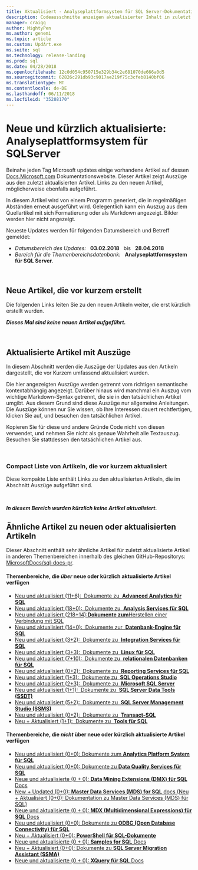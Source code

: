 ```yaml
---
title: Aktualisiert - Analyseplattformsystem für SQL Server-Dokumentation | Microsoft Docs
description: Codeausschnitte anzeigen aktualisierter Inhalt in zuletzt geänderten Dokumentation, Analytics Platform System für Microsoft SQL Server.
manager: craigg
author: MightyPen
ms.author: genemi
ms.topic: article
ms.custom: UpdArt.exe
ms.suite: sql
ms.technology: release-landing
ms.prod: sql
ms.date: 04/28/2018
ms.openlocfilehash: 12c0d054c950715e329b34c2e681070de666a0d5
ms.sourcegitcommit: 62826c291db93c9017ae219f75c3cfeb8140bf06
ms.translationtype: MT
ms.contentlocale: de-DE
ms.lasthandoff: 06/11/2018
ms.locfileid: "35288170"
---
```

# <a name="new-and-recently-updated-analytics-platform-system-for-sql-server"></a>Neue und kürzlich aktualisierte: Analyseplattformsystem für SQLServer

Beinahe jeden Tag Microsoft updates einige vorhandene Artikel auf dessen [Docs.Microsoft.com](http://docs.microsoft.com/) Dokumentationswebsite. Dieser Artikel zeigt Auszüge aus den zuletzt aktualisierten Artikel. Links zu den neuen Artikel, möglicherweise ebenfalls aufgeführt.

In diesem Artikel wird von einem Programm generiert, die in regelmäßigen Abständen erneut ausgeführt wird. Gelegentlich kann ein Auszug aus dem Quellartikel mit sich Formatierung oder als Markdown angezeigt. Bilder werden hier nicht angezeigt.

Neueste Updates werden für folgenden Datumsbereich und Betreff gemeldet:



- *Datumsbereich des Updates:* &nbsp; **03.02.2018** &nbsp; bis &nbsp; **28.04.2018**
- *Bereich für die Themenbereichsdatenbank:* &nbsp; **Analyseplattformsystem für SQL Server**.




&nbsp;

## <a name="new-articles-created-recently"></a>Neue Artikel, die vor kurzem erstellt

Die folgenden Links leiten Sie zu den neuen Artikeln weiter, die erst kürzlich erstellt wurden.


***Dieses Mal sind keine neuen Artikel aufgeführt.***



&nbsp;

## <a name="updated-articles-with-excerpts"></a>Aktualisierte Artikel mit Auszüge

In diesem Abschnitt werden die Auszüge der Updates aus den Artikeln dargestellt, die vor Kurzem umfassend aktualisiert wurden.

Die hier angezeigten Auszüge werden getrennt vom richtigen semantische kontextabhängig angezeigt. Darüber hinaus wird manchmal ein Auszug vom wichtige Markdown-Syntax getrennt, die sie in den tatsächlichen Artikel umgibt. Aus diesem Grund sind diese Auszüge nur allgemeine Anleitungen. Die Auszüge können nur Sie wissen, ob Ihre Interessen dauert rechtfertigen, klicken Sie auf, und besuchen den tatsächlichen Artikel.

Kopieren Sie für diese und andere Gründe Code nicht von diesen verwendet, und nehmen Sie nicht als genaue Wahrheit alle Textauszug. Besuchen Sie stattdessen den tatsächlichen Artikel aus.





&nbsp;

<a name="compactupdatedlist"/>

### <a name="compact-list-of-articles-updated-recently"></a>Compact Liste von Artikeln, die vor kurzem aktualisiert

Diese kompakte Liste enthält Links zu den aktualisierten Artikeln, die im Abschnitt Auszüge aufgeführt sind.





&nbsp;

***In diesem Bereich wurden kürzlich keine Artikel aktualisiert.***






## <a name="similar-articles-about-new-or-updated-articles"></a>Ähnliche Artikel zu neuen oder aktualisierten Artikeln

Dieser Abschnitt enthält sehr ähnliche Artikel für zuletzt aktualisierte Artikel in anderen Themenbereichen innerhalb des gleichen GitHub-Repositorys: [MicrosoftDocs/sql-docs-pr](https://github.com/MicrosoftDocs/sql-docs/).



#### <a name="subject-areas-that-do-have-new-or-recently-updated-articles"></a>Themenbereiche, die *über* neue oder kürzlich aktualisierte Artikel verfügen

- [Neu und aktualisiert (11+6):&nbsp; Dokumente zu &nbsp;**Advanced Analytics für SQL**](../advanced-analytics/new-updated-advanced-analytics.md)
- [Neu und aktualisiert (18+0):&nbsp; Dokumente zu &nbsp;**Analysis Services für SQL**](../analysis-services/new-updated-analysis-services.md)
- [Neu und aktualisiert (218+14):**Dokumente zum**Herstellen einer Verbindung mit SQL](../connect/new-updated-connect.md)
- [Neu und aktualisiert (14+0):&nbsp; Dokumente zur &nbsp;**Datenbank-Engine für SQL**](../database-engine/new-updated-database-engine.md)
- [Neu und aktualisiert (3+2):&nbsp; Dokumente zu &nbsp;**Integration Services für SQL**](../integration-services/new-updated-integration-services.md)
- [Neu und aktualisiert (3+3):&nbsp; Dokumente zu &nbsp;**Linux für SQL**](../linux/new-updated-linux.md)
- [Neu und aktualisiert (7+10):&nbsp; Dokumente zu &nbsp;**relationalen Datenbanken für SQL**](../relational-databases/new-updated-relational-databases.md)
- [Neu und aktualisiert (0+2):&nbsp; Dokumente zu &nbsp;**Reporting Services für SQL**](../reporting-services/new-updated-reporting-services.md)
- [Neu und aktualisiert (1+3):&nbsp; Dokumente zu &nbsp;**SQL Operations Studio**](../sql-operations-studio/new-updated-sql-operations-studio.md)
- [Neu und aktualisiert (2+3):&nbsp; Dokumente zu &nbsp;**Microsoft SQL Server**](../sql-server/new-updated-sql-server.md)
- [Neu und aktualisiert (1+1):&nbsp; Dokumente zu &nbsp;**SQL Server Data Tools (SSDT)**](../ssdt/new-updated-ssdt.md)
- [Neu und aktualisiert (5+2):&nbsp; Dokumente zu &nbsp;**SQL Server Management Studio (SSMS)**](../ssms/new-updated-ssms.md)
- [Neu und aktualisiert (0+2):&nbsp; Dokumente zu &nbsp;**Transact-SQL**](../t-sql/new-updated-t-sql.md)
- [Neu + Aktualisiert (1+1):&nbsp; Dokumente zu &nbsp;**Tools für SQL**](../tools/new-updated-tools.md)



#### <a name="subject-areas-that-do-not-have-any-new-or-recently-updated-articles"></a>Themenbereiche, die *nicht* über neue oder kürzlich aktualisierte Artikel verfügen

- [Neu und aktualisiert (0+0): Dokumente zum **Analytics Platform System für SQL**](../analytics-platform-system/new-updated-analytics-platform-system.md)
- [Neu und aktualisiert (0+0): Dokumente zu **Data Quality Services für SQL**](../data-quality-services/new-updated-data-quality-services.md)
- [Neue und aktualisierte (0 + 0): **Data Mining Extensions (DMX) für SQL** Docs](../dmx/new-updated-dmx.md)
- [New + Updated (0+0): **Master Data Services (MDS) for SQL** docs (Neu + Aktualisiert (0+0): Dokumentation zu Master Data Services (MDS) für SQL)](../master-data-services/new-updated-master-data-services.md)
- [Neue und aktualisierte (0 + 0): **MDX (Multidimensional Expressions) für SQL** Docs](../mdx/new-updated-mdx.md)
- [Neu und aktualisiert (0+0): Dokumente zu **ODBC (Open Database Connectivity) für SQL**](../odbc/new-updated-odbc.md)
- [Neu + Aktualisiert (0+0): **PowerShell für SQL-Dokumente**](../powershell/new-updated-powershell.md)
- [Neue und aktualisierte (0 + 0): **Samples for SQL** Docs](../samples/new-updated-samples.md)
- [Neu + Aktualisiert (0+0): Dokumente zu **SQL Server Migration Assistant (SSMA)**](../ssma/new-updated-ssma.md)
- [Neue und aktualisierte (0 + 0): **XQuery für SQL** Docs](../xquery/new-updated-xquery.md)

